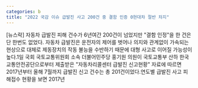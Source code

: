 ```yaml
---
categories: b
title: "2022 국감 이슈 급발진 사고 200건 중 결함 인증 0현대차 절반 차지"
---
```

[뉴스락] 자동차 급발진 피해 건수가 6년여간 200건이 넘었지만 "결함 인정"을 한 건은 단 한번도 없었다. 자동차 급발진은 운전자의 제어를 벗어나 의지와 관계없이 가속되는 현상으로 대체로 제동장치의 작동 불능을 수반하기 때문에 대형 사고로 이어질 가능성이 높다.1일 국회 국토교통위원회 소속 더불어민주당 홍기원 의원이 국토교통부 산하 한국교통안전공단으로부터 제출받은 "자동차리콜센터 급발진 신고현황" 자료에 따르면 2017년부터 올해 7월까지 급발진 신고 건수는 총 201건이었다.연도별 급발진 사고 피해접수 현황을 보면 2017년